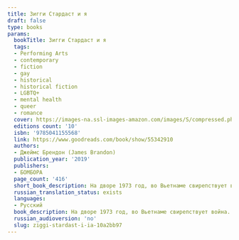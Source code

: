 ```yaml
---
title: Зигги Стардаст и я
draft: false
type: books
params:
  bookTitle: Зигги Стардаст и я
  tags:
  - Performing Arts
  - contemporary
  - fiction
  - gay
  - historical
  - historical fiction
  - LGBTQ+
  - mental health
  - queer
  - romance
  cover: https://images-na.ssl-images-amazon.com/images/S/compressed.photo.goodreads.com/books/1600167420i/55342910.jpg
  editions count: '10'
  isbn: '9785041155568'
  link: https://www.goodreads.com/book/show/55342910
  authors:
  - Джеймс Брендон (James Brandon)
  publication_year: '2019'
  publishers:
  - БОМБОРА
  page_count: '416'
  short_book_description: На дворе 1973 год, во Вьетнаме свирепствует война. В США гомосексуальность преследуется законом.Жизнь Джонатана напоминает кромешный ад - над ним издеваются в школе, дядю держат в психбольнице, а...
  russian_translation_status: exists
  languages:
  - Русский
  book_description: На дворе 1973 год, во Вьетнаме свирепствует война. В США гомосексуальность преследуется законом.Жизнь Джонатана напоминает кромешный ад - над ним издеваются в школе, дядю держат в психбольнице, а отец беспробудно пьет. Скоро наступят летние каникулы, и его единственная подруга уедет из города.Чтобы спрятаться от окружающей боли и жестокости, он погружается в мир своих фантазий. Только там он может быть собой и не бояться своих желаний, ведь гомосексуализм считается болезнью. Джонатан очень хочет стать нормальным, поэтому ходит на мучительные процедуры электрошоком.но в один из дней он встречает Уэба, и дружба с ним меняет его жизнь навсегда.
  russian_audioversion: 'no'
  slug: ziggi-stardast-i-ia-10a2bb97
---
```

